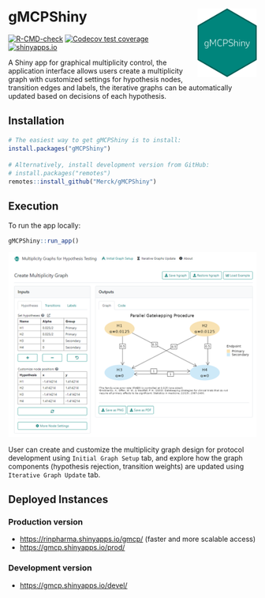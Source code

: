 # gMCPShiny <img src="man/figures/logo.png" align="right" width="120" />

<!-- badges: start -->
[![R-CMD-check](https://github.com/Merck/gMCPShiny/actions/workflows/R-CMD-check.yaml/badge.svg)](https://github.com/Merck/gMCPShiny/actions/workflows/R-CMD-check.yaml)
[![Codecov test coverage](https://codecov.io/gh/Merck/gMCPShiny/branch/main/graph/badge.svg)](https://app.codecov.io/gh/Merck/gMCPShiny?branch=main)
[![shinyapps.io](https://img.shields.io/badge/Shiny-shinyapps.io-blue?style=flat&labelColor=white&logo=RStudio&logoColor=blue)](https://rinpharma.shinyapps.io/gmcp/)
<!-- badges: end -->

A Shiny app for graphical multiplicity control, the application interface allows users create a multiplicity graph with customized settings for hypothesis nodes, transition edges and labels, the iterative graphs can be automatically updated based on decisions of each hypothesis.

## Installation

```r
# The easiest way to get gMCPShiny is to install:
install.packages("gMCPShiny")

# Alternatively, install development version from GitHub:
# install.packages("remotes")
remotes::install_github("Merck/gMCPShiny")
```

## Execution

To run the app locally:

```r
gMCPShiny::run_app()
```
![](inst/hgraph_demo.PNG)

User can create and customize the multiplicity graph design for protocol development using `Initial Graph Setup` tab, and explore how the graph components (hypothesis rejection, transition weights) are updated using `Iterative Graph Update` tab. 

## Deployed Instances

### Production version

- <https://rinpharma.shinyapps.io/gmcp/> (faster and more scalable access)
- <https://gmcp.shinyapps.io/prod/>

### Development version

- <https://gmcp.shinyapps.io/devel/>
